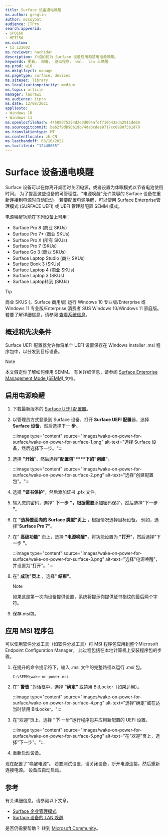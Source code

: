 ```yaml
---
title: Surface 设备通电唤醒
ms.author: greglin
author: mccoybot
audience: ITPro
search.appverid:
- SPO160
- MET150
ms.custom:
- CI 121602
ms.reviewer: hachidan
description: 介绍如何为 Surface 设备启用和禁用电源唤醒。
keywords: 更新， 部署， 驱动程序， wol， lan 上唤醒
ms.prod: w10
ms.mktglfcycl: manage
ms.pagetype: surface, devices
ms.sitesec: library
ms.localizationpriority: medium
ms.topic: article
manager: laurawi
ms.audience: itpro
ms.date: 12/08/2021
appliesto:
- Windows 10
- Windows 11
ms.openlocfilehash: 44508875254d2e3d004afef710b43ada2911de08
ms.sourcegitcommit: beb2f9db90b19b74da6cdee8717cc0888f3b1d70
ms.translationtype: MT
ms.contentlocale: zh-CN
ms.lasthandoff: 03/16/2022
ms.locfileid: "12448655"
---
```

# <a name="wake-on-power-for-surface-devices"></a>Surface 设备通电唤醒

Surface 设备可以在你离开桌面时关闭电源，或者设置为休眠模式以节省电池使用时间。 为了提高这些设备的可管理性，"电源唤醒"允许兼容的 Surface 设备在重新连接到电源时自动启动。 若要配置电源唤醒，可以使用 Surface Enterprise管理模式 (SURFACE UEFI) 或 UEFI 管理器配置 SEMM 模式。

电源唤醒功能在下列设备上可用：

- Surface Pro 8 (商业 SKUs) 
- Surface Pro 7+ (商业 SKUs) 
- Surface Pro X (所有 SKUs) 
- Surface Pro 7 (SKUs) 
- Surface Go 3 (商业 SKUs) 
- Surface Laptop Studio (商业 SKUs) 
- Surface Book 3 (SKUs) 
- Surface Laptop 4 (商业 SKUs) 
- Surface Laptop 3 (SKUs) 
- Surface Laptop转到 (SKUs) 


>[!TIP]
> 商业 SKUS (，Surface 商用版) 运行 Windows 10 专业版/Enterprise 或 Windows 11 专业版/Enterprise;消费者 SUS Windows 10/Windows 11 家庭版。 若要了解详细信息，请参阅 [查看系统信息](https://support.microsoft.com/windows/view-your-system-info-a965a8f2-0773-1d65-472a-1e747c9ebe00)。 

## <a name="overview-and-prerequisites"></a>概述和先决条件

Surface UEFI 配置器允许你将单个 UEFI 设置保存在 Windows Installer .msi 程序包中，以分发到目标设备。 

> [!NOTE]
> 本文假定你了解如何使用 SEMM。 有关详细信息，请参阅 [Surface Enterprise Management Mode (SEMM) ](surface-enterprise-management-mode.md)文档。

## <a name="to-enable-wake-on-power"></a>启用电源唤醒

1.  下载最新版本的 [Surface UEFI 配置器](https://www.microsoft.com/download/confirmation.aspx?id=46703)。
2.  以管理员方式登录到 Surface 设备，打开 **Surface UEFI 配置**器，选择 **Surface 设备**，然后选择下一 **步**。

    :::image type="content" source="images/wake-on-power-for-surface/wake-on-power-for-surface-1.png" alt-text="选择 Surface 设备，然后选择下一步。":::
3.  选择 **"开始**"，然后选择"**配置包"****下的"创建"**。

    :::image type="content" source="images/wake-on-power-for-surface/wake-on-power-for-surface-2.png" alt-text="选择&quot;创建配置包&quot;。":::
4.  选择 **"证书保护**"，然后添加证书 .pfx 文件。 
5. 输入您的密码，选择" **下**一步 **"，根据需要**添加密码保护，然后选择"下一步 **"**。
6.  在 **"选择要面向的 Surface 类型"页上** ，根据情况选择目标设备。 例如，选择"**Surface Pro 7"**。
7.  在" **高级功能"** 页上，选择 **"电源唤醒"**，将功能设置为 **"打开**"，然后选择"下一步 **"**。

    :::image type="content" source="images/wake-on-power-for-surface/wake-on-power-for-surface-3.png" alt-text="选择&quot;电源唤醒&quot;，并设置为&quot;打开&quot;。"::: 
8.  在" **成功"页上** ，选择" **结束"**。

    > [!NOTE]
    > 如果这是第一次向设备提供设置，系统将提示你提供证书指纹的最后两个字符。 
9.  保存.msi包。 

## <a name="apply-the-msi-package"></a>应用 MSI 程序包 

可以使用软件分发工具（如软件分发工具）将 MSI 程序包应用到整个Microsoft Endpoint Configuration Manager。 此过程包括在本地计算机上安装程序包的步骤。 

1.  在提升的命令提示符下，输入 .msi 文件的完整路径以运行 .msi 包。 

    ```
    C:\SEMM\wake-on-power.msi 
    ```

2.  在" **警告** "对话框中，选择 **"确定"** 或禁用 BitLocker（如果适用）。

    :::image type="content" source="images/wake-on-power-for-surface/wake-on-power-for-surface-4.png" alt-text="选择&quot;确定&quot;或在适当时禁用 BitLocker。":::
3.  在"欢迎"页上，选择 **"下** 一步"运行程序包并应用新配置的 UEFI 设置。

    :::image type="content" source="images/wake-on-power-for-surface/wake-on-power-for-surface-5.png" alt-text="在&quot;欢迎&quot;页上，选择&quot;下一步&quot;。":::
4.  重新启动设备。 

现在配置了"唤醒电源"。 若要测试设置，请关闭设备，断开电源连接，然后重新连接电源。 设备应自动启动。 

## <a name="references"></a>参考

有关详细信息，请参阅以下文章。 

- [Surface 企业管理模式](surface-enterprise-management-mode.md)
- [Surface 设备的 LAN 唤醒](wake-on-lan-for-surface-devices.md)

是否仍需要帮助？ 转到 [Microsoft Community](https://answers.microsoft.com/)。